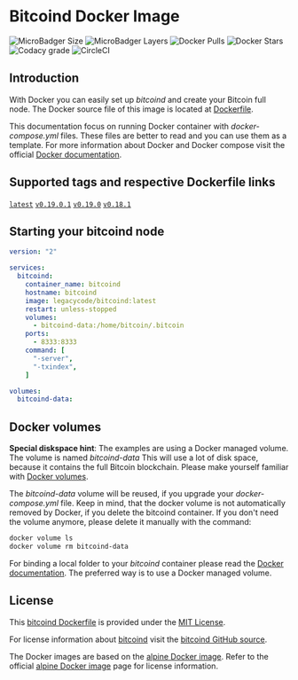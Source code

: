 # Bitcoind Docker Image

![MicroBadger Size](https://img.shields.io/microbadger/image-size/leacycode/bitcoind) ![MicroBadger Layers](https://img.shields.io/microbadger/layers/legacycode/bitcoind) ![Docker Pulls](https://img.shields.io/docker/pulls/legacycode/bitcoind) ![Docker Stars](https://img.shields.io/docker/stars/legacycode/bitcoind) ![Codacy grade](https://img.shields.io/codacy/grade/109e2de909e645aebaa73d8b099c72b9) ![CircleCI](https://img.shields.io/circleci/build/github/legacycode/bitcoind-docker)

## Introduction

With Docker you can easily set up *bitcoind* and create your Bitcoin full node.
The Docker source file of this image is located at [Dockerfile][1].

This documentation focus on running Docker container with *docker-compose.yml* files. These files are better to read and you can use them as a template. For more information about Docker and Docker compose visit the official [Docker documentation][2].

## Supported tags and respective Dockerfile links

[`latest`](https://github.com/legacycode/bitcoind-docker/blob/master/Dockerfile) [`v0.19.0.1`](https://github.com/legacycode/bitcoind-docker/blob/v0.19.0.1/Dockerfile) [`v0.19.0`](https://github.com/legacycode/bitcoind-docker/blob/v0.19.0/Dockerfile) [`v0.18.1`](https://github.com/legacycode/bitcoind-docker/blob/v0.18.1/Dockerfile)

## Starting your bitcoind node

```yaml
version: "2"

services:
  bitcoind:
    container_name: bitcoind
    hostname: bitcoind
    image: legacycode/bitcoind:latest
    restart: unless-stopped
    volumes:
      - bitcoind-data:/home/bitcoin/.bitcoin
    ports:
      - 8333:8333
    command: [
      "-server",
      "-txindex",
    ]

volumes:
  bitcoind-data:
```

## Docker volumes

**Special diskspace hint**: The examples are using a Docker managed volume. The volume is named *bitcoind-data* This will use a lot of disk space, because it contains the full Bitcoin blockchain. Please make yourself familiar with [Docker volumes][3].

The *bitcoind-data* volume will be reused, if you upgrade your *docker-compose.yml* file. Keep in mind, that the docker volume is not automatically removed by Docker, if you delete the bitcoind container. If you don't need the volume anymore, please delete it manually with the command:

```bash
docker volume ls
docker volume rm bitcoind-data
```

For binding a local folder to your *bitcoind* container please read the [Docker documentation][2]. The preferred way is to use a Docker managed volume.

## License

This [bitcoind Dockerfile][1] is provided under the [MIT License][4].

For license information about [bitcoind][5] visit the [bitcoind GitHub source][6].

The Docker images are based on the [alpine Docker image][7]. Refer to the official [alpine Docker image][7] page for license information.

[1]: https://github.com/legacycode/bitcoind-docker
[2]: https://docs.docker.com/
[3]: https://docs.docker.com/storage/volumes/
[4]: https://github.com/legacycode/bitcoind-docker/blob/master/LICENSE.md
[5]: https://github.com/bitcoin/bitcoin
[6]: https://github.com/bitcoin/bitcoin/blob/master/COPYING
[7]: https://hub.docker.com/_/alpine
